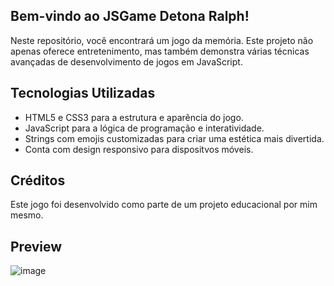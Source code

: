 ## Bem-vindo ao JSGame Detona Ralph! 
Neste repositório, você encontrará um jogo da memória. Este projeto não apenas oferece entretenimento, mas também demonstra várias técnicas avançadas de desenvolvimento de jogos em JavaScript.

## Tecnologias Utilizadas
* HTML5 e CSS3 para a estrutura e aparência do jogo.
* JavaScript para a lógica de programação e interatividade.
* Strings com emojis customizadas para criar uma estética mais divertida.
* Conta com design responsivo para dispositvos móveis.

## Créditos
Este jogo foi desenvolvido como parte de um projeto educacional por mim mesmo.

## Preview
![image](https://github.com/Tuttiz/MemoryGame/assets/130777030/11495318-55de-4e8c-a8f2-b7bbcece2ab5)
